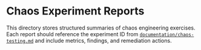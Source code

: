 # Chaos Experiment Reports

This directory stores structured summaries of chaos engineering exercises. Each report should reference the experiment ID from [`documentation/chaos-testing.md`](../chaos-testing.md) and include metrics, findings, and remediation actions.
